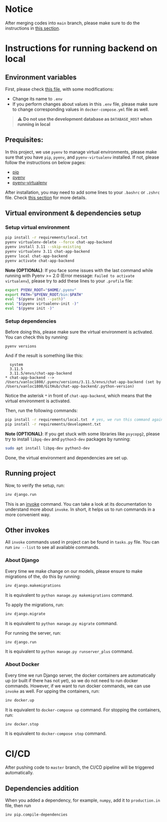 # Notice
After merging codes into `main` branch, please make sure to do the instructions in [this section](#instructions-for-running-backend-on-development-server).
# Instructions for running backend on local
## Environment variables
First, please check [this file](https://drive.google.com/file/d/1mNtVXMRDJOgGnZNoWOGOx0ZdWK9qY9pp/view), with some modifications:
- Change its name to `.env`
- If you perform changes about values in this `.env` file, please make sure to change corresponding values in `docker-compose.yml` file as well.
> :warning: **Do not use the development database as `DATABASE_HOST` when running in local**

## Prequisites:
In this project, we use `pyenv` to manage virtual environments, please make sure that you have `pip`, `pyenv`, and `pyenv-virtualenv` installed. If not, please follow the instructions on below pages:
- [pip](https://pip.pypa.io/en/stable/installation/)
- [pyenv](https://github.com/pyenv/pyenv#installation)
- [pyenv-virtualenv](https://github.com/pyenv/pyenv-virtualenv)

After installation, you may need to add some lines to your `.bashrc` or `.zshrc` file. Check [this section](https://github.com/pyenv/pyenv#set-up-your-shell-environment-for-pyenv) for more details.

## Virtual environment & dependencies setup
### Setup virtual environment
```bash
pip install -r requirements/local.txt
pyenv virtualenv-delete --force chat-app-backend
pyenv install 3.11 --skip-existing
pyenv virtualenv 3.11 chat-app-backend
pyenv local chat-app-backend
pyenv activate chat-app-backend
```

**Note (OPTIONAL)**: If you face some issues with the last command while running with Pyenv >= 2.0 (Error message: `Failed to activate virtualenv`), please try to add these lines to your `.profile` file:
```bash
export PYENV_ROOT="$HOME/.pyenv"
export PATH="$PYENV_ROOT/bin:$PATH"
eval "$(pyenv init --path)"
eval "$(pyenv virtualenv-init -)"
eval "$(pyenv init -)"
```
### Setup dependencies
Before doing this, please make sure the virtual environment is activated.
You can check this by running:
```
pyenv versions
```
And if the result is something like this:
```
  system
  3.11.5
  3.11.5/envs/chat-app-backend
* chat-app-backend --> /Users/vanloc1808/.pyenv/versions/3.11.5/envs/chat-app-backend (set by /Users/vanloc1808/GitHub/chat-app-backend/.python-version)
```
Notice the asterisk `*` in front of `chat-app-backend`, which means that the virtual environment is activated.

Then, run the following commands:
```bash
pip install -r requirements/local.txt  # yes, we run this command again, as now we are in the virtual environment
pip install -r requirements/development.txt
```

**Note (OPTIONAL)**: If you get stuck with some libraries like `psycopg2`, please try to install `libpq-dev` and `python3-dev` packages by running:
```bash
sudo apt install libpq-dev python3-dev
```

Done, the virtual environment and dependencies are set up.

## Running project
Now, to verify the setup, run:
```bash
inv django.run
```
This is an [invoke](https://www.pyinvoke.org/) command. You can take a look at its documentation to understand more about `invoke`. In short, it helps us to run commands in a more convenient way.

## Other invokes
All `invoke` commands used in project can be found in `tasks.py` file. You can run `inv --list` to see all available commands.
### About Django
Every time we make change on our models, please ensure to make migrations of the, do this by running:
```bash
inv django.makemigrations
```
It is equivalent to `python manage.py makemigrations` command.

To apply the migrations, run:
```bash
inv django.migrate
```
It is equivalent to `python manage.py migrate` command.

For running the server, run:
```bash
inv django.run
```
It is equivalent to `python manage.py runserver_plus` command.
### About Docker
Every time we run Django server, the docker containers are automatically
up (or built if there has not yet), so we do not need to run docker commands.
However, if we want to run docker commands, we can use `invoke` as well.
For upping the containers, run:
```bash
inv docker.up
```
It is equivalent to `docker-compose up` command.
For stopping the containers, run:
```bash
inv docker.stop
```
It is equivalent to `docker-compose stop` command.

# CI/CD
After pushing code to `master` branch, the CI/CD pipeline will be triggered automatically.

## Dependencies addition
When you added a dependency, for example, `numpy`, add it to `production.in` file, then run
```
inv pip.compile-dependencies
```
